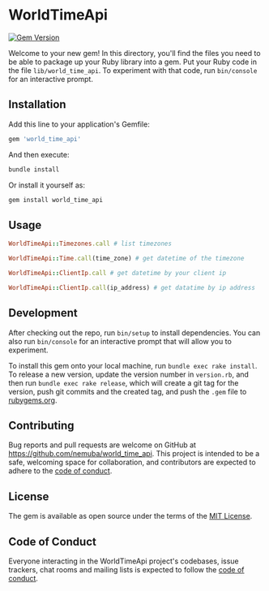 # WorldTimeApi

[![Gem Version](https://badge.fury.io/rb/world_time_api.svg)](https://badge.fury.io/rb/world_time_api)

Welcome to your new gem! In this directory, you'll find the files you need to be able to package up your Ruby library into a gem. Put your Ruby code in the file `lib/world_time_api`. To experiment with that code, run `bin/console` for an interactive prompt.

## Installation

Add this line to your application's Gemfile:

```ruby
gem 'world_time_api'
```

And then execute:

```bash
bundle install
```

Or install it yourself as:

```bash
gem install world_time_api
```

## Usage

```ruby
WorldTimeApi::Timezones.call # list timezones

WorldTimeApi::Time.call(time_zone) # get datetime of the timezone

WorldTimeApi::ClientIp.call # get datetime by your client ip

WorldTimeApi::ClientIp.call(ip_address) # get datatime by ip address
```

## Development

After checking out the repo, run `bin/setup` to install dependencies. You can also run `bin/console` for an interactive prompt that will allow you to experiment.

To install this gem onto your local machine, run `bundle exec rake install`. To release a new version, update the version number in `version.rb`, and then run `bundle exec rake release`, which will create a git tag for the version, push git commits and the created tag, and push the `.gem` file to [rubygems.org](https://rubygems.org).

## Contributing

Bug reports and pull requests are welcome on GitHub at https://github.com/nemuba/world_time_api. This project is intended to be a safe, welcoming space for collaboration, and contributors are expected to adhere to the [code of conduct](https://github.com/[USERNAME]/world_time_api/blob/master/CODE_OF_CONDUCT.md).

## License

The gem is available as open source under the terms of the [MIT License](https://opensource.org/licenses/MIT).

## Code of Conduct

Everyone interacting in the WorldTimeApi project's codebases, issue trackers, chat rooms and mailing lists is expected to follow the [code of conduct](https://github.com/[USERNAME]/world_time_api/blob/master/CODE_OF_CONDUCT.md).
